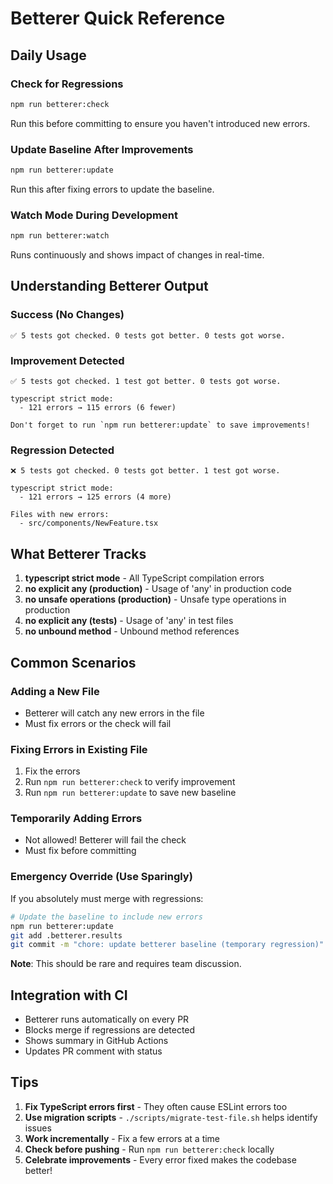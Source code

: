 # Betterer Quick Reference

## Daily Usage

### Check for Regressions
```bash
npm run betterer:check
```
Run this before committing to ensure you haven't introduced new errors.

### Update Baseline After Improvements
```bash
npm run betterer:update
```
Run this after fixing errors to update the baseline.

### Watch Mode During Development
```bash
npm run betterer:watch
```
Runs continuously and shows impact of changes in real-time.

## Understanding Betterer Output

### Success (No Changes)
```
✅ 5 tests got checked. 0 tests got better. 0 tests got worse.
```

### Improvement Detected
```
✅ 5 tests got checked. 1 test got better. 0 tests got worse.

typescript strict mode:
  - 121 errors → 115 errors (6 fewer)

Don't forget to run `npm run betterer:update` to save improvements!
```

### Regression Detected
```
❌ 5 tests got checked. 0 tests got better. 1 test got worse.

typescript strict mode:
  - 121 errors → 125 errors (4 more)

Files with new errors:
  - src/components/NewFeature.tsx
```

## What Betterer Tracks

1. **typescript strict mode** - All TypeScript compilation errors
2. **no explicit any (production)** - Usage of 'any' in production code
3. **no unsafe operations (production)** - Unsafe type operations in production
4. **no explicit any (tests)** - Usage of 'any' in test files
5. **no unbound method** - Unbound method references

## Common Scenarios

### Adding a New File
- Betterer will catch any new errors in the file
- Must fix errors or the check will fail

### Fixing Errors in Existing File
1. Fix the errors
2. Run `npm run betterer:check` to verify improvement
3. Run `npm run betterer:update` to save new baseline

### Temporarily Adding Errors
- Not allowed! Betterer will fail the check
- Must fix before committing

### Emergency Override (Use Sparingly)
If you absolutely must merge with regressions:
```bash
# Update the baseline to include new errors
npm run betterer:update
git add .betterer.results
git commit -m "chore: update betterer baseline (temporary regression)"
```
**Note**: This should be rare and requires team discussion.

## Integration with CI

- Betterer runs automatically on every PR
- Blocks merge if regressions are detected
- Shows summary in GitHub Actions
- Updates PR comment with status

## Tips

1. **Fix TypeScript errors first** - They often cause ESLint errors too
2. **Use migration scripts** - `./scripts/migrate-test-file.sh` helps identify issues
3. **Work incrementally** - Fix a few errors at a time
4. **Check before pushing** - Run `npm run betterer:check` locally
5. **Celebrate improvements** - Every error fixed makes the codebase better!